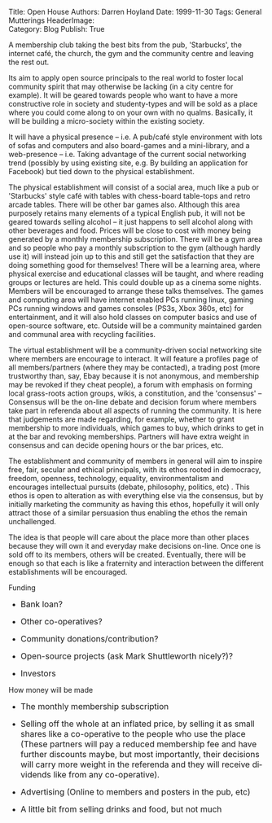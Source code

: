 Title:          Open House
Authors:        Darren Hoyland
Date:           1999-11-30
Tags:           General Mutterings
HeaderImage:    
Category:       Blog
Publish:        True


A membership club taking the best bits from the pub, 'Starbucks', the internet café, the church, the gym and the community centre and leaving the rest out.
<p style="margin-bottom: 0cm">
</p><p style="margin-bottom: 0cm">Its aim to apply open source principals to the real world to foster local community spirit that may otherwise be lacking (in a city centre for example). It will be geared towards people who want to have a more constructive role in society and studenty-types and will be sold as a place where you could come along to on your own with no qualms. Basically, it will be building a micro-society within the existing society.</p>

<p style="margin-bottom: 0cm">
</p><p style="margin-bottom: 0cm">It will have a physical presence – i.e. A pub/café style environment with lots of sofas and computers and also board-games and a mini-library, and a web-presence – i.e. Taking advantage of the current social networking trend (possibly by using existing site, e.g. By building an application for Facebook) but tied down to the physical establishment.</p>

<p style="margin-bottom: 0cm">
</p><p style="margin-bottom: 0cm">The physical establishment will consist of a social area, much like a pub or 'Starbucks' style café  with tables with chess-board table-tops and retro arcade tables. There will be other bar games also. Although this area purposely retains many elements of a typical English pub, it will not be geared towards selling alcohol – it just happens to sell alcohol along with other beverages and food. Prices will be close to cost with money being generated by a monthly membership subscription. There will be a gym area and so people who pay a monthly subscription to the gym (although hardly use it) will instead join up to this and still get the satisfaction that they are doing something good for themselves! There will be a learning area, where physical exercise and educational classes will be taught, and where reading groups or lectures are held. This could double up as a cinema some nights. Members will be encouraged to arrange these talks themselves. The games and computing area will have internet enabled PCs running linux, gaming PCs running windows and games consoles (PS3s, Xbox 360s, etc)  for entertainment, and it will also hold classes on computer basics and use of open-source software, etc. Outside will be a community maintained garden and communal area with recycling facilities.</p>

<p style="margin-bottom: 0cm">
</p><p style="margin-bottom: 0cm">The virtual establishment will be a community-driven social networking site where members are encourage to interact. It will feature a profiles page of all members/partners (where they may be contacted), a trading post (more trustworthy than, say, Ebay because it is not anonymous, and membership may be revoked if they cheat people), a forum with emphasis on forming local grass-roots action groups, wikis, a constitution, and the 'consensus' –  Consensus will be the on-line debate and decision forum where members take part in referenda about all aspects of running the community. It is here that judgements are made regarding, for example, whether to grant membership to more individuals, which games to buy, which drinks to get in at the bar and revoking memberships. Partners will have extra weight in consensus and can decide opening hours or the bar prices, etc.</p>

<p style="margin-bottom: 0cm">
</p><p style="margin-bottom: 0cm">The establishment and community of members in general will aim to inspire free, fair, secular and ethical principals, with its ethos rooted in democracy, freedom, openness, technology, equality, environmentalism and encourages intellectual pursuits (debate, philosophy, politics, etc) . This ethos is open to alteration as with everything else via the consensus, but by initially marketing the community as having this ethos, hopefully it will only attract those of a similar persuasion thus enabling the ethos the remain unchallenged.</p>

<p style="margin-bottom: 0cm">
</p><p style="margin-bottom: 0cm">The idea is that people will care about the place more than other places because they will own it and everyday make decisions on-line. Once one is sold off to its members, others will be created. Eventually, there will be enough so that each is like a fraternity and interaction between the different establishments will be encouraged.</p>

<p style="margin-bottom: 0cm">
</p><p style="margin-bottom: 0cm">Funding</p>

<ul>
	<li>
<p style="margin-bottom: 0cm" lang="en-GB"><font color="#000000"></font><font size="3">Bank 	loan?</font></p>
</li>
	<li>
<p style="margin-bottom: 0cm" lang="en-GB"><font color="#000000"></font><font size="3">Other 	co-operatives?</font></p>
</li>
	<li>
<p style="margin-bottom: 0cm" lang="en-GB"><font color="#000000"></font><font size="3">Community 	donations/contribution?</font></p>
</li>
</ul>
<ul>
	<li>
<p style="margin-bottom: 0cm" lang="en-GB"><font color="#000000"></font><font size="3">Open-source 	projects (ask Mark Shuttleworth nicely?)?</font></p>
</li>
	<li>
<p style="margin-bottom: 0cm" lang="en-GB"><font color="#000000"></font><font size="3">Investors 	</font></p>
</li>
</ul>
<p style="margin-bottom: 0cm">
</p><p style="margin-bottom: 0cm">How money will be made</p>

<ul>
	<li>
<p style="margin-bottom: 0cm" lang="en-GB"><font color="#000000"></font><font size="3">The 	monthly membership subscription </font></p>
</li>
	<li>
<p style="margin-bottom: 0cm" lang="en-GB"><font color="#000000"></font><font size="3">Selling 	off the whole at an inflated price, by selling it as small shares 	like a co-operative to the people who use the place (These partners 	will pay a reduced membership fee and have further discounts maybe, 	but most importantly, their decisions will carry more weight in the 	referenda and they will receive dividends like from any 	co-operative). </font></p>
</li>
	<li>
<p style="margin-bottom: 0cm" lang="en-GB"><font color="#000000"></font><font size="3">Advertising 	(Online to members and posters in the pub, etc)</font></p>
</li>
	<li>
<p style="margin-bottom: 0cm" lang="en-GB"><font color="#000000"></font><font size="3">A 	little bit from selling drinks and food, but not much</font></p>
</li>
</ul>